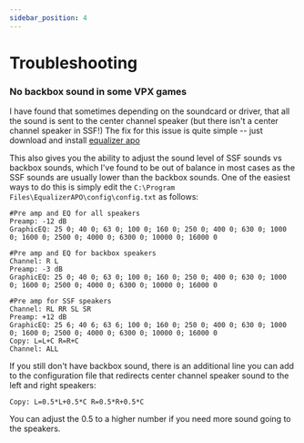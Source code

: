 ```yaml
---
sidebar_position: 4
---
```


# Troubleshooting

### No backbox sound in some VPX games

I have found that sometimes depending on the soundcard or driver, that all the sound is sent to the center channel speaker (but there isn't a center channel speaker in SSF!) The fix for this issue is quite simple -- just download and install [equalizer apo](https://equalizerapo.com/) 

This also gives you the ability to adjust the sound level of SSF sounds vs backbox sounds, which I've found to be out of balance in most cases as the SSF sounds are usually lower than the backbox sounds. One of the easiest ways to do this is simply edit the `C:\Program Files\EqualizerAPO\config\config.txt` as follows:

```
#Pre amp and EQ for all speakers
Preamp: -12 dB
GraphicEQ: 25 0; 40 0; 63 0; 100 0; 160 0; 250 0; 400 0; 630 0; 1000 0; 1600 0; 2500 0; 4000 0; 6300 0; 10000 0; 16000 0

#Pre amp and EQ for backbox speakers
Channel: R L
Preamp: -3 dB
GraphicEQ: 25 0; 40 0; 63 0; 100 0; 160 0; 250 0; 400 0; 630 0; 1000 0; 1600 0; 2500 0; 4000 0; 6300 0; 10000 0; 16000 0

#Pre amp for SSF speakers
Channel: RL RR SL SR
Preamp: +12 dB
GraphicEQ: 25 6; 40 6; 63 6; 100 0; 160 0; 250 0; 400 0; 630 0; 1000 0; 1600 0; 2500 0; 4000 0; 6300 0; 10000 0; 16000 0
Copy: L=L+C R=R+C
Channel: ALL
```

If you still don't have backbox sound, there is an additional line you can add to the configuration file that redirects center channel speaker sound to the left and right speakers:

```
Copy: L=0.5*L+0.5*C R=0.5*R+0.5*C
```

You can adjust the 0.5 to a higher number if you need more sound going to the speakers.